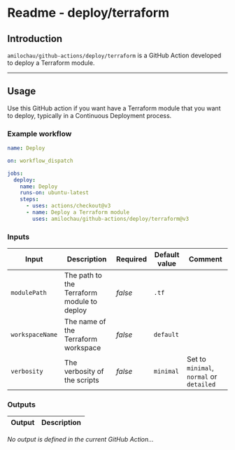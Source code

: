# Readme - deploy/terraform

## Introduction

`amilochau/github-actions/deploy/terraform` is a GitHub Action developed to deploy a Terraform module.

---

## Usage

Use this GitHub action if you want have a Terraform module that you want to deploy, typically in a Continuous Deployment process.

### Example workflow

```yaml
name: Deploy

on: workflow_dispatch

jobs:
  deploy:
    name: Deploy
    runs-on: ubuntu-latest
    steps:
      - uses: actions/checkout@v3
      - name: Deploy a Terraform module
        uses: amilochau/github-actions/deploy/terraform@v3
```

### Inputs

| Input | Description | Required | Default value | Comment |
| ----- | ----------- | -------- | ------------- | ------- |
| `modulePath` | The path to the Terraform module to deploy | *false* | `.tf` |
| `workspaceName` | The name of the Terraform workspace | *false* | `default` |
| `verbosity` | The verbosity of the scripts | *false* | `minimal` | Set to `minimal`, `normal` or `detailed` |

### Outputs

| Output | Description |
| ------ | ----------- |

*No output is defined in the current GitHub Action...*
